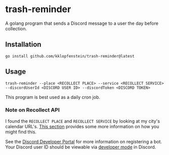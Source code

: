 # trash-reminder

A golang program that sends a Discord message to a  user the day before collection.

## Installation

```
go install github.com/kklopfenstein/trash-reminder@latest
```

## Usage

```
trash-reminder --place <RECOLLECT PLACE> --service <RECOLLECT SERVICE> --discordUserId <DISCORD USER ID> --discordToken <DISCORD TOKEN>
```

This program is best used as a daily cron job.

### Note on Recollect API

I found the `RECOLLECT PLACE` and `RECOLLECT SERVICE` by looking at my city's calendar URL's.
[This section](https://github.com/bachya/aiorecollect#place-and-service-ids) provides some more information on how you might find this.

See the [Discord Developer Portal](https://discord.com/developers/docs/intro) for more information on registering a bot.
Your Discord user ID should be viewable via [developer mode](https://support.discord.com/hc/en-us/articles/206346498-Where-can-I-find-my-User-Server-Message-ID-) in Discord.
